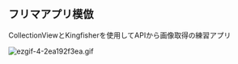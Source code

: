 ## フリマアプリ模倣

CollectionViewとKingfisherを使用してAPIから画像取得の練習アプリ


![ezgif-4-2ea192f3ea.gif](https://github.com/kabikira/FleaMarketApp/blob/master/Videotogif%20(2).gif
)
